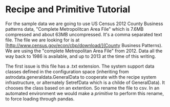 Recipe and Primitive Tutorial
=============================

For the sample data we are going to use US Census 2012 County Business patterns data, "Complete Metropolitcan Area File"
which is 7.6MB compressed and about 63MB uncompressed. It's a comma separated text file. The file we are looking for is at [http://www.census.gov/econ/cbp/download/](County Business Patterns). We are using the "complete Metropolitan Area File" from 2012. Data all the way back to 1986 is available, and up to 2013 at the time of this writing. 

The first issue is this file has a .txt extension. The system support data classes defined in the configuration space (inheriting from astrodata.generaldata.GeneralData to cooperate with the recipe system infrastructure, or alternately SetrefData which is a childe of GeneralData). It chooses the class based on an extention. So rename the file to csv. In an automated environment we would make a *primitive* to perform this rename, to force loading through pandas.

